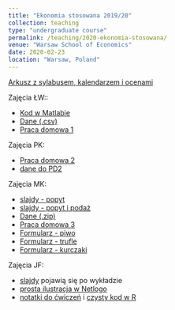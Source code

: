 ```yaml
---
title: "Ekonomia stosowana 2019/20"
collection: teaching
type: "undergraduate course"
permalink: /teaching/2020-ekonomia-stosowana/
venue: "Warsaw School of Economics"
date: 2020-02-23
location: "Warsaw, Poland"
---
```

[Arkusz z sylabusem, kalendarzem i ocenami](https://docs.google.com/spreadsheets/d/1hLOkuZLpT2Phud2qztuQupY5iqUKqgqR84A8yr2PWHY/edit?usp=sharing)  

Zajęcia ŁW::
* [Kod w Matlabie](/ekon-stos/OLSinMatlab.m)
* [Dane (.csv)](/ekon-stos/TableF2-2.csv)
* [Praca domowa 1](/ekon-stos/PS1EkStosowana.pdf)

Zajęcia PK:
* [Praca domowa 2](/ekon-stos/Zadanie_domowe_ES_PK.pdf)
* [dane do PD2](/ekon-stos/data_homework.mat)

Zajęcia MK:
* [slajdy - popyt](/ekon-stos/ES_Demand.pdf)
* [slajdy - popyt i podaż](/ekon-stos/ES_Demand_Supply.pdf)
* [Dane (.zip)](/ekon-stos/dane_gdt.zip)
* [Praca domowa 3](/ekon-stos/praca_domowa_kawa.docx)
* [Formularz - piwo](https://forms.gle/v1AVwRyjVSTkJ7cf6)
* [Formularz - trufle](https://forms.gle/bKb2zy7M1BKT8ESF9)
* [Formularz - kurczaki]( https://forms.gle/uFei7aqJuC3JRYuSA)

Zajęcia JF:
* [slajdy]() pojawią się po wykładzie
* [prosta ilustracja w Netlogo](/ekon-stos/da_college.html)
* [notatki do ćwiczeń](/ekon-stos/es_matching_markets.html) i [czysty kod w R](/ekon-stos/es_matching_markets.R)

